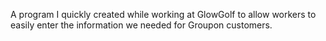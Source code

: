 A program I quickly created while working at GlowGolf to allow workers to easily enter the information we needed for Groupon customers.
